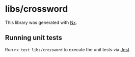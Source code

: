 # libs/crossword

This library was generated with [Nx](https://nx.dev).

## Running unit tests

Run `nx test libs/crossword` to execute the unit tests via [Jest](https://jestjs.io).
